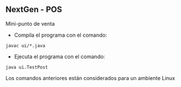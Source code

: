 ## NextGen - POS

Mini-punto de venta 

* Compila el programa con el comando:
```
javac ui/*.java
```
* Ejecuta el programa con el comando:
```
java ui.TestPost
```

Los comandos anteriores están considerados para un ambiente Linux
